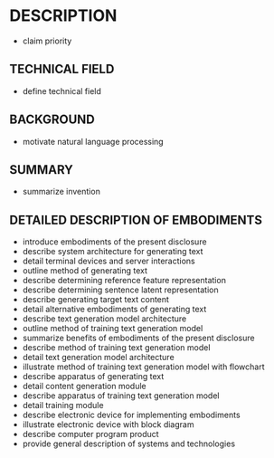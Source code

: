 # DESCRIPTION

- claim priority

## TECHNICAL FIELD

- define technical field

## BACKGROUND

- motivate natural language processing

## SUMMARY

- summarize invention

## DETAILED DESCRIPTION OF EMBODIMENTS

- introduce embodiments of the present disclosure
- describe system architecture for generating text
- detail terminal devices and server interactions
- outline method of generating text
- describe determining reference feature representation
- describe determining sentence latent representation
- describe generating target text content
- detail alternative embodiments of generating text
- describe text generation model architecture
- outline method of training text generation model
- summarize benefits of embodiments of the present disclosure
- describe method of training text generation model
- detail text generation model architecture
- illustrate method of training text generation model with flowchart
- describe apparatus of generating text
- detail content generation module
- describe apparatus of training text generation model
- detail training module
- describe electronic device for implementing embodiments
- illustrate electronic device with block diagram
- describe computer program product
- provide general description of systems and technologies

